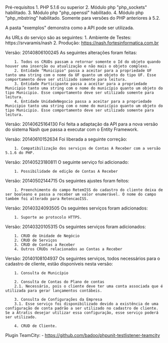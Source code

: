 ﻿Pré-requisitos
    1. PHP 5.1.6 ou superior
    2. Módulo php "php_sockets" habilitado.
    3. Módulo php "php_openssl" habilitado.
    4. Módulo php "php_mbstring" habilitado. Somente para versões do PHP anteriores à 5.2.

A pasta "exemplos" demonstra como a API pode ser utilizada.

As URLs do serviço são as seguintes:
	1. Ambiente de Testes: https://srvaramis/nash
	2. Produção: https://nash.fortesinformatica.com.br

Versão: 20140806100245
    As seguintes alterações foram feitas:
    
        1. Todos os CRUDs passam a retornar somente o Id do objeto quando houver uma inserção ou atualização e não mais o objeto complexo.
        2. Entidade "Municipio" passa a aceitar para a propriedade UF tanto uma string com o nome da UF quanto um objeto do tipo UF. Esse comportamento deve ser utilizado somente para leitura.
        3. Entidade Participante passa a aceitar para a propriedade Municipio tanto uma string com o nome do município quanto um objeto do tipo Municipio. Esse comportamento deve ser utilizado somente para leitura.
        4. Entidade UnidadeNegocio passa a aceitar para a propriedade Municipio tanto uma string com o nome do município quanto um objeto do tipo Municipio. Esse comportamento deve ser utilizado somente para leitura.

Versão: 20140625164130
    Foi feita a adaptação da API para a nova versão do sistema Nash que passa a executar com o Entity Framework.
    
Versão: 20140610152634
    Foi liberada a seguinte correção:
    
        1. Compatibilização dos serviços de Contas A Receber com a versão 5.1.6 do PHP.

Versão: 20140523180811
    O seguinte serviço foi adicionado:
    
        1. Possibilidade de edição de Contas A Receber

Versão: 20140502144715
    Os seguintes ajustes foram feitos:
    
        1. Preenchimento do campo RetemISS do cadastro do cliente deixa de ser booleano e passa a receber um valor enumerável. O nome do campo também foi alterado para RetencaoISS.

Versão: 20140324093505
    Os seguintes serviços foram adicionados:
    
        1. Suporte ao protocolo HTTPS.

Versão: 20140320105315
    Os seguintes serviços foram adicionados:
    
        1. CRUD de Unidade de Negócio
        2. CRUD de Serviços
        3. CRUD de Contas a Receber
        4. Outros CRUDs relacionados ao Contas a Receber

Versão: 20140108104937
	Os seguintes serviços, todos necessários para o cadastro de cliente, estão disponíveis nesta versão:
	
		1. Consulta de Município

		2. Consulta de Contas do Plano de contas
		2.1. Necessário, pois o cliente deve ter uma conta associada que é utilizada para gerar lançamentos contábeis.

		3. Consulta de Configurações da Empresa
		3.1. Esse serviço foi disponibilizado devido a existência de uma configuração de conta padrão a ser utilizado no cadastro de cliente. Se a Atratis desejar utilizar essa configuração, esse serviço poderá ser utilizado.

		4. CRUD de Cliente.

Plugin TeamCity:
    - https://github.com/badoo/phpunit-testlistener-teamcity
